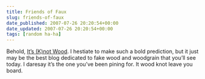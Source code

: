 ```yaml
---
title: Friends of Faux
slug: friends-of-faux
date_published: 2007-07-26 20:20:54+00:00
date_updated: 2007-07-26 20:20:54+00:00
tags: [random ha-ha]
---
```

Behold, [It’s (K)not Wood](http://itsknotwood.blogspot.com/). I hestiate to make such a bold prediction, but it just may be the best blog dedicated to fake wood and woodgrain that you’ll see today. I daresay it’s the one you’ve been pining for. It wood knot leave you board.
